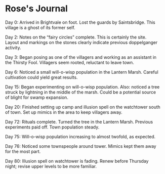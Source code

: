 # Rose's Journal
Day 0: Arrived in Brightvale on foot. Lost the guards by Saintsbridge. This village is a ghost of its former self.

Day 2: Notes on the “fairy circles” complete. This is certainly the site. Layout and markings on the stones clearly indicate previous doppelganger activity.

Day 3: Began posing as one of the villagers and working as an assistant in the Thirsty Fool. Villagers seem rooted, reluctant to leave town.

Day 6: Noticed a small will-o-wisp population in the Lantern Marsh. Careful cultivation could yield great results.

Day 15: Began experimenting on will-o-wisp population. Also: noticed a tree struck by lightning in the middle of the marsh. Could be a potential source of blight for swamp expansion.

Day 20: Finished setting up camp and illusion spell on the watchtower south of town. Set up mimics in the area to keep villagers away.

Day 72: Rituals complete. Turned the tree in the Lantern Marsh. Previous experiments paid off. Town population steady.

Day 75: Will-o-wisp population increasing to almost twofold, as expected.

Day 76: Noticed some townspeople around tower. Mimics kept them away for the most part.

Day 80: Illusion spell on watchtower is fading. Renew before Thursday night; revise upper levels to be more familiar.
